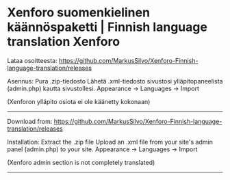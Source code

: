 # Xenforo suomenkielinen käännöspaketti | Finnish language translation Xenforo 

Lataa osoitteesta: https://github.com/MarkusSilvo/Xenforo-Finnish-language-translation/releases

Asennus: 
Pura .zip-tiedosto
Lähetä .xml-tiedosto sivustosi ylläpitopaneelista (admin.php) kautta sivustollesi. Appearance -> Languages -> Import

(Xenforon ylläpito osiota ei ole käänetty kokonaan)

-------------------

Download from: https://github.com/MarkusSilvo/Xenforo-Finnish-language-translation/releases

Installation: Extract the .zip file
Upload an .xml file from your site's admin panel (admin.php) to your site. Appearance -> Languages -> Import

(Xenforo admin section is not completely translated)

-------------------
